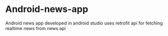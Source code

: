 # Android-news-app
Android news app developed in android studio uses retrofit api for fetching realtime news from news api
